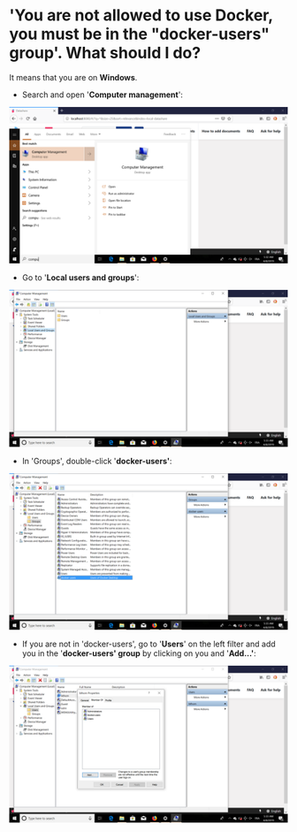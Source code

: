 # 'You are not allowed to use Docker, you must be in the "docker-users" group'. What should I do?

It means that you are on **Windows**.

* Search and open '**Computer management**':

![](<../../../.gitbook/assets/Screenshot (10) (1) (1) (1).png>)

* Go to '**Local users and groups**':

![](<../../../.gitbook/assets/Screenshot (11) (1) (1).png>)

* In 'Groups', double-click '**docker-users'**:

![](<../../../.gitbook/assets/Screenshot (12) (1) (1) (1).png>)

* If you are not in 'docker-users', go to '**Users**' on the left filter and add you in the '**docker-users' group** by clicking on you and '**Add...'**:

![](<../../../.gitbook/assets/Screenshot (13) (1) (1) (1).png>)
